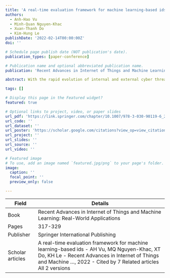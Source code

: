```yaml
---
title: 'A real-time evaluation framework for machine learning-based ids'
authors:
  - Anh-Hao Vu
  - Minh-Quan Nguyen-Khac
  - Xuan-Thanh Do
  - Kim-Hung Le
publishDate: '2022-02-14T00:00:00Z'
doi: ''

# Schedule page publish date (NOT publication's date).
publication_types: [paper-conference]

# Publication name and optional abbreviated publication name.
publication: 'Recent Advances in Internet of Things and Machine Learning: Real-World Applications'

abstract: With the rapid evolution of internal and external cyber threats, building a reliable security management system has become an urgent demand to mitigate system risks. In such systems, the Intrusion Detection System (IDSs) and Intrusion Prevention Systems (IPSs) are central components widely deployed to prevent malicious traffic from attackers. Most of the research target to enhance the performance of IDSs and IPSs. One problem that affects the performance is training datasets, and the solution to resolve this problem use benchmark datasets. However, there are many problems with that solution. Firstly, many valuable datasets used for evaluating the IDS model are internal and cannot be shared due to privacy issues. Secondly, open-source datasets such as DEFCON, KDD, CAIDA have its limitation and do not reflect the current world trends. In this paper, we introduce a framework used for practically evaluating …

tags: []

# Display this page in the Featured widget?
featured: true

# Optional links to project, video, or paper slides
url_pdf: 'https://link.springer.com/chapter/10.1007/978-3-030-90119-6_25'
url_code: ''
url_dataset: ''
url_poster: 'https://scholar.google.com/citations?view_op=view_citation&hl=en&user=6bDvWw0AAAAJ&pagesize=100&citation_for_view=6bDvWw0AAAAJ:0EnyYjriUFMC'
url_project: ''
url_slides: ''
url_source: ''
url_video: ''

# Featured image
# To use, add an image named `featured.jpg/png` to your page's folder.
image:
  caption: ''
  focal_point: ''
  preview_only: false

---
```


|Field|Details|
|-----|-------|
|Book|Recent Advances in Internet of Things and Machine Learning: Real-World Applications|
|Pages|317-329|
|Publisher|Springer International Publishing|
|Scholar articles|A real-time evaluation framework for machine learning-based ids - AH Vu, MQ Nguyen-Khac, XT Do, KH Le - Recent Advances in Internet of Things and Machine …, 2022 - Cited by 7 Related articles All 2 versions|
